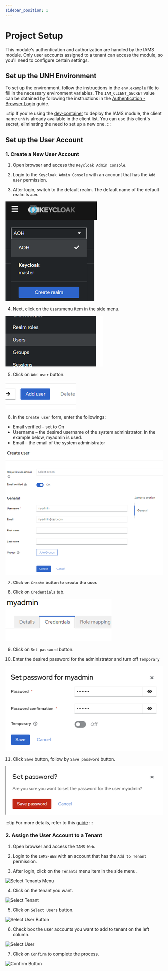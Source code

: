 ```yaml
---
sidebar_position: 1
---
```


# Project Setup

This module's authentication and authorization are handled by the IAMS module. Only user accounts assigned to a tenant can access the module, so you'll need to configure certain settings.

## Set up the UNH Environment
To set up the environment, follow the instructions in the `env.example` file to fill in the necessary environment variables. The `IAM_CLIENT_SECRET` value can be obtained by following the instructions in the [Authentication - Browser Login](/docs/modules/iams/development/authentication/browser-login.md#configuration) guide.

:::tip
If you're using the [dev-container](/docs/modules/prerequisites/local-development.mdx/) to deploy the IAMS module, the client name `unh` is already available in the client list. You can use this client's secret, eliminating the need to set up a new one.
:::

## Set up the User Account
### 1. Create a New User Account
1. Open browser and access the `Keycloak Admin Console`.

2. Login to the `Keycloak Admin Console` with an account that has the `Add User` permission.

3. After login, switch to the default realm. The default name of the default realm is `AOH`.

![Select Default Realm](/img/modules/iams/select-realm.png)

4. Next, click on the `Users`menu item in the side menu.

![User Menu](/img/modules/iams/users-menu.png)

5. Click on `Add user` button.

![Add User](/img/modules/iams/add-user.png)

6. In the `Create user` form, enter the followings:

-   Email verified – set to On
-   Username – the desired username of the system administrator. In the example below, myadmin is used.
-   Email – the email of the system administrator

![Create User](/img/modules/iams/create-user.png)

7. Click on `Create` button to create the user.

8. Click on `Credentials` tab.

![Credentials](/img/modules/iams/credentials.png)

9. Click on `Set password` button.

10. Enter the desired password for the administrator and turn off `Temporary`

![Set password](/img/modules/iams/set-password.png)

11. Click `Save` button, follow by `Save password` button.

![Save password](/img/modules/iams/save-password.png)

:::tip
For more details, refer to this [guide](/docs/modules/iams/quickstart/setup-system-admin-account.md)
:::

### 2. Assign the User Account to a Tenant
1. Open browser and access the `IAMS-Web`.

2. Login to the `IAMS-WEB` with an account that has the `Add to Tenant` permission.
   
3. After login, click on the `Tenants` menu item in the side menu.

![Select Tenants Menu](/img/modules/unh/web/tenants-menu.png)

4. Click on the tenant you want.

![Select Tenant](/img/modules/unh/web/tenant-list.png)

5. Click on `Select Users` button.

![Select User Button](/img/modules/unh/web/select-user-button.png)

6. Check box the user accounts you want to add to tenant on the left column.

![Select User](/img/modules/unh/web/select-user.png)

7. Click on `Confirm` to complete the process.

![Confirm Button](/img/modules/unh/web/confirm-button.png)